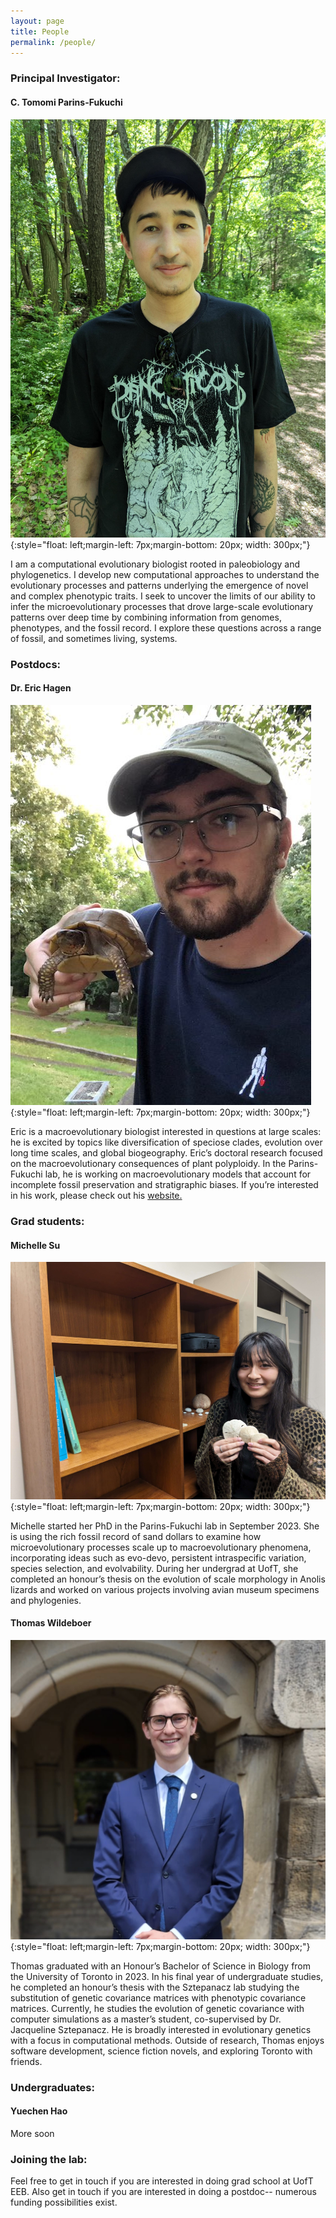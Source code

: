 ```yaml
---
layout: page
title: People
permalink: /people/
---
```



### Principal Investigator: 

#### C. Tomomi Parins-Fukuchi

![tpf](/assets/img/cjf.jpg){:style="float: left;margin-left: 7px;margin-bottom: 20px; width: 300px;"}  

I am a computational evolutionary biologist rooted in paleobiology and phylogenetics. I develop new computational approaches to understand the evolutionary processes and patterns underlying the emergence of novel and complex phenotypic traits. I seek to uncover the limits of our ability to infer the microevolutionary processes that drove large-scale evolutionary patterns over deep time by combining information from genomes, phenotypes, and the fossil record. I explore these questions across a range of fossil, and sometimes living, systems.




### Postdocs:


#### Dr. Eric Hagen

![eric](/assets/img/eric_hagen_pic.png){:style="float: left;margin-left: 7px;margin-bottom: 20px; width: 300px;"}  

Eric is a macroevolutionary biologist interested in questions at large scales: he is excited by topics like diversification of speciose clades, evolution over long time scales, and global biogeography. Eric’s doctoral research focused on the macroevolutionary consequences of plant polyploidy. In the Parins-Fukuchi lab, he is working on macroevolutionary models that account for incomplete fossil preservation and stratigraphic biases. If you’re interested in his work, please check out his [website.](https://erichagen.github.io/)



### Grad students:


#### Michelle Su


![michelle](/assets/img/michelle.jpg){:style="float: left;margin-left: 7px;margin-bottom: 20px; width: 300px;"}  

Michelle started her PhD in the Parins-Fukuchi lab in September 2023. She is using the rich fossil record of sand dollars to examine how microevolutionary processes scale up to macroevolutionary phenomena, incorporating ideas such as evo-devo, persistent intraspecific variation, species selection, and evolvability. During her undergrad at UofT, she completed an honour’s thesis on the evolution of scale morphology in Anolis lizards and worked on various projects involving avian museum specimens and phylogenies.



#### Thomas Wildeboer

![eric](/assets/img/thomas_w.jpg){:style="float: left;margin-left: 7px;margin-bottom: 20px; width: 300px;"}  

Thomas graduated with an Honour’s Bachelor of Science in Biology from the University of Toronto in 2023. In his final year of undergraduate studies, he completed an honour’s thesis with the Sztepanacz lab studying the substitution of genetic covariance matrices with phenotypic covariance matrices. Currently, he studies the evolution of genetic covariance with computer simulations as a master’s student, co-supervised by Dr. Jacqueline Sztepanacz. He is broadly interested in evolutionary genetics with a focus in computational methods. Outside of research, Thomas enjoys software development, science fiction novels, and exploring Toronto with friends.


### Undergraduates:

#### Yuechen Hao

More soon

### Joining the lab:


Feel free to get in touch if you are interested in doing grad school at UofT EEB. Also get in touch if you are interested in doing a postdoc-- numerous funding possibilities exist.


